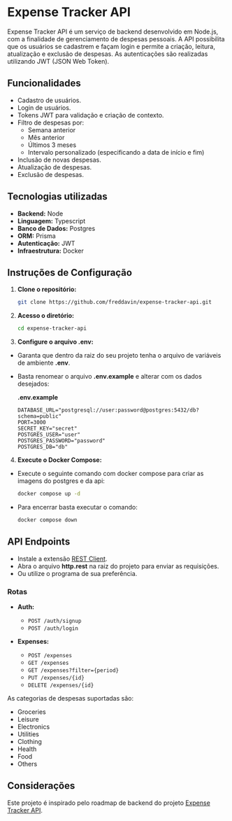 # Expense Tracker API

Expense Tracker API é um serviço de backend desenvolvido em Node.js, com a finalidade de gerenciamento de despesas pessoais. A API possibilita que os usuários se cadastrem e façam login e permite a criação, leitura, atualização e exclusão de despesas. As autenticações são realizadas utilizando JWT (JSON Web Token).

## Funcionalidades

- Cadastro de usuários.
- Login de usuários.
- Tokens JWT para validação e criação de contexto.
- Filtro de despesas por:
  - Semana anterior
  - Mês anterior
  - Últimos 3 meses
  - Intervalo personalizado (especificando a data de início e fim)
- Inclusão de novas despesas.
- Atualização de despesas.
- Exclusão de despesas.

## Tecnologias utilizadas

- **Backend:** Node
- **Linguagem:** Typescript
- **Banco de Dados:** Postgres
- **ORM:** Prisma
- **Autenticação:** JWT
- **Infraestrutura:** Docker


## Instruções de Configuração

1. **Clone o repositório:**
    ```bash
    git clone https://github.com/freddavin/expense-tracker-api.git
    ```

2. **Acesso o diretório:**
    ```bash
    cd expense-tracker-api
    ```
   
3. **Configure o arquivo .env:**
  - Garanta que dentro da raiz do seu projeto tenha o arquivo de variáveis de ambiente **.env**.
  - Basta renomear o arquivo **.env.example** e alterar com os dados desejados:

    **.env.example**
    ```dosini
    DATABASE_URL="postgresql://user:password@postgres:5432/db?schema=public"
    PORT=3000
    SECRET_KEY="secret"
    POSTGRES_USER="user"
    POSTGRES_PASSWORD="password"
    POSTGRES_DB="db"
    ```

4. **Execute o Docker Compose:**
- Execute o seguinte comando com docker compose para criar as imagens do postgres e da api:
  ```bash
  docker compose up -d
  ```
- Para encerrar basta executar o comando:
  ```bash
  docker compose down
  ```

## API Endpoints

- Instale a extensão [REST Client](https://marketplace.visualstudio.com/items?itemName=humao.rest-client).
- Abra o arquivo **http.rest** na raiz do projeto para enviar as requisições.
- Ou utilize o programa de sua preferência.

### Rotas

- **Auth:**
    - `POST /auth/signup`
    - `POST /auth/login`

- **Expenses:**
    - `POST /expenses`
    - `GET /expenses`
    - `GET /expenses?filter={period}`
    - `PUT /expenses/{id}`
    - `DELETE /expenses/{id}`

As categorias de despesas suportadas são:

- Groceries
- Leisure
- Electronics
- Utilities
- Clothing
- Health
- Food
- Others

## Considerações

Este projeto é inspirado pelo roadmap de backend do projeto [Expense Tracker API](https://roadmap.sh/projects/expense-tracker-api).